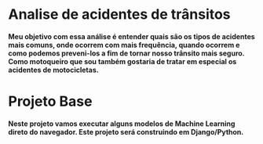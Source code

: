 # Analise de acidentes de trânsitos

#### Meu objetivo com essa análise é entender quais são os tipos de acidentes mais comuns, onde ocorrem com mais frequência, quando ocorrem e como podemos preveni-los a fim de tornar nosso trânsito mais seguro. Como motoqueiro que sou também gostaria de tratar em especial os acidentes de motocicletas.


# Projeto Base
#### Neste projeto vamos executar alguns modelos de Machine Learning direto do navegador. Este projeto será construindo em Django/Python.